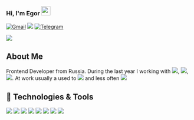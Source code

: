### Hi, I'm Egor  <img src="https://media.giphy.com/media/hvRJCLFzcasrR4ia7z/giphy.gif" width="25px">
<a href="mailto:egor.shkiria@gmail.com">![Gmail](https://img.shields.io/badge/Gmail-egor.shkiria@gmail.com-informational?style=flat&logo=gmail&logoColor=white&labelColor=D14836)</a> <a href="https://www.linkedin.com/in/egorshkirya/">![](https://img.shields.io/badge/LinkedIn-egorshkirya-informational?style=flat&logo=linkedin&logoColor=white)</a> <a href="https://t.me/awareweb_channel">![Telegram](https://img.shields.io/badge/Telegram-blog-informational?style=flat&logo=telegram&logoColor=white)</a>



<img src="https://raw.githubusercontent.com/zuhijan/zuhijan/master/siberian.gif">

## About Me
Frontend Developer from Russia. During the last year I working with ![](https://img.shields.io/badge/-TypeScript-informational?style=flat&logo=typescript&logoColor=white&color=007acc), ![](https://img.shields.io/badge/-React-informational?style=flat&logo=react&logoColor=61DBFB&color=grey), ![](https://img.shields.io/badge/-Redux-informational?style=flat&logo=redux&logoColor=white&color=764abc).
At work usually a used to ![](https://img.shields.io/badge/GitLab-informational?style=flat&logo=gitlab&logoColor=white&color=black) and less often ![](https://img.shields.io/badge/Bitbacket-informational?style=flat&logo=bitbucket&logoColor=white)

## 🔧 Technologies & Tools
![](https://img.shields.io/badge/JavaScript-informational?style=flat&logo=javascript&logoColor=%23F7DF1E&color=grey)
![](https://img.shields.io/badge/-TypeScript-informational?style=flat&logo=typescript&logoColor=white&color=007acc)
![](https://img.shields.io/badge/-React-informational?style=flat&logo=react&logoColor=61DBFB&color=grey)
![](https://img.shields.io/badge/-Redux-informational?style=flat&logo=redux&logoColor=white&color=764abc)
![](https://img.shields.io/badge/-CSS3-informational?style=flat&logo=css3&logoColor=white&color=2965f1)
![](https://img.shields.io/badge/-HTML5-informational?style=flat&logo=html5&logoColor=white&color=e34c26)
![](https://img.shields.io/badge/-SASS-informational?style=flat&logo=SASS&logoColor=white&color=hotpink)
![](https://img.shields.io/badge/-WebSockets-informational?style=flat&logo=socket&logoColor=white&color=e34c26)
